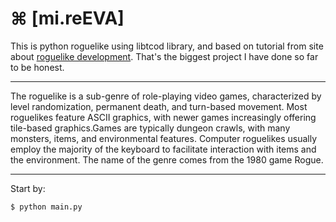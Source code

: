 # ⌘ [mi.reEVA]

This is python roguelike using libtcod library, and based on tutorial from site
about [roguelike development](roguelikedevelopment.org). That's the biggest project
I have done so far to be honest.

***********************************************************************************

The roguelike is a sub-genre of role-playing video games, characterized by level
randomization, permanent death, and turn-based movement. Most roguelikes feature
ASCII graphics, with newer games increasingly offering tile-based graphics.Games
are typically dungeon crawls, with many monsters, items, and environmental
features. Computer roguelikes usually employ the majority of the keyboard to
facilitate interaction with items and the environment. The name of the genre comes
from the 1980 game Rogue.

***********************************************************************************

Start by:

	$ python main.py
